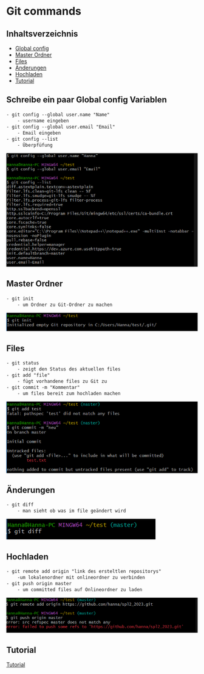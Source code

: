 # Git commands

## Inhaltsverzeichnis

- [Global config](#schreibeeinpaarglobalconfigvariablen)
- [Master Ordner](#masterordner)
- [Files](#files)
- [Änderungen](#änderungen)
- [Hochladen](#hochladen)
- [Tutorial](#tutorial)



<a name="schreibeeinpaarglobalconfigvariablen"></a>
## Schreibe ein paar Global config Variablen
```
- git config --global user.name "Name"
	- username eingeben
- git config --global user.email "Email"
	- Email eingeben
- git config --list 
	- Überpfüfung
```
![Global config Variablen](./images/git%20config.png?raw=true)

<a name="masterordner"></a>
## Master Ordner
```
- git init
	- um Ordner zu Git-Ordner zu machen
```	
![Master Ordner erstellen](./images/master%20ordner.png?raw=true)

<a name="files"></a>
## Files
```
- git status
	- zeigt den Status des aktuellen files
- git add "file"
	- fügt vorhandene files zu Git zu
- git commit -m "Kommentar"
	- um files bereit zum hochladen machen
```
![Files erstellen](./images/Files.png?raw=true)

<a name="änderungen"></a>
## Änderungen
```
- git diff
	- man sieht ob was im file geändert wird
```
![kann man sehen ob etwas geändeet wurde.](./images/aenderungen.png?raw=true)

<a name="hochladen"></a>
## Hochladen
```
- git remote add origin "link des ersteltlen repositorys"
	-um lokalenordner mit onlineordner zu verbinden
- git push origin master
	- um committed files auf Onlineordner zu laden
```
![Hochladen](./images/hochladen.png?raw=true)

<a name="tutorial"></a>
## Tutorial

[Tutorial](https://www.simplilearn.com/tutorials/git-tutorial/what-is-git)